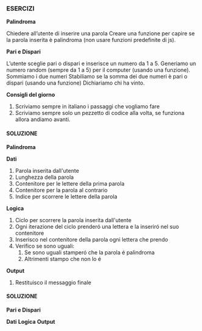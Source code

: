 ### ESERCIZI

**Palindroma**

Chiedere all’utente di inserire una parola
Creare una funzione per capire se la parola inserita è palindroma (non usare funzioni predefinite di js).

**Pari e Dispari**

L’utente sceglie pari o dispari e inserisce un numero da 1 a 5.
Generiamo un numero random (sempre da 1 a 5) per il computer (usando una funzione).
Sommiamo i due numeri
Stabiliamo se la somma dei due numeri è pari o dispari (usando una funzione)
Dichiariamo chi ha vinto.

**Consigli del giorno**

1. Scriviamo sempre in italiano i passaggi che vogliamo fare
2. Scriviamo sempre solo un pezzetto di codice alla volta, se funziona allora andiamo avanti.


#### SOLUZIONE 

**Palindroma**

**Dati**
1. Parola inserita dall'utente
2. Lunghezza della parola 
3. Contenitore per le lettere della prima parola
4. Contenitore per la parola al contrario
5. Indice per scorrere le lettere della parola

**Logica**
1. Ciclo per scorrere la parola inserita dall'utente
2. Ogni iterazione del ciclo prenderó una lettera e la inseriró nel suo contenitore
3. Inserisco nel contenitore della parola ogni lettera che prendo
4. Verifico se sono uguali:
    1. Se sono uguali stamperó che la parola é palindroma
    2. Altrimenti stampo che non lo é

**Output**
1. Restituisco il messaggio finale


#### SOLUZIONE 

**Pari e Dispari**

**Dati**
**Logica**
**Output**